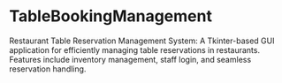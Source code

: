 # TableBookingManagement
Restaurant Table Reservation Management System: A Tkinter-based GUI application for efficiently managing table reservations in restaurants. Features include inventory management, staff login, and seamless reservation handling. 
